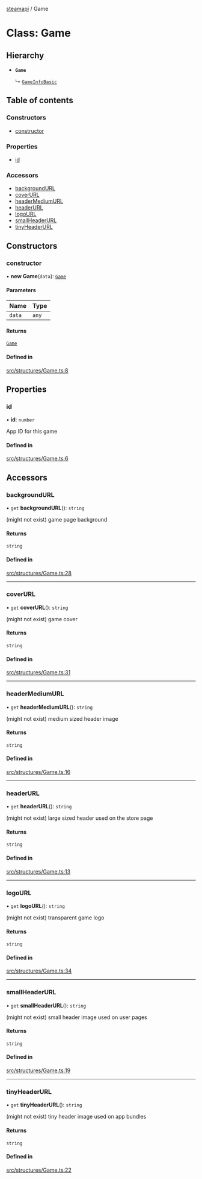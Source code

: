 [steamapi](../README.md) / Game

# Class: Game

## Hierarchy

- **`Game`**

  ↳ [`GameInfoBasic`](GameInfoBasic.md)

## Table of contents

### Constructors

- [constructor](Game.md#constructor)

### Properties

- [id](Game.md#id)

### Accessors

- [backgroundURL](Game.md#backgroundurl)
- [coverURL](Game.md#coverurl)
- [headerMediumURL](Game.md#headermediumurl)
- [headerURL](Game.md#headerurl)
- [logoURL](Game.md#logourl)
- [smallHeaderURL](Game.md#smallheaderurl)
- [tinyHeaderURL](Game.md#tinyheaderurl)

## Constructors

### constructor

• **new Game**(`data`): [`Game`](Game.md)

#### Parameters

| Name | Type |
| :------ | :------ |
| `data` | `any` |

#### Returns

[`Game`](Game.md)

#### Defined in

[src/structures/Game.ts:8](https://github.com/xDimGG/node-steamapi/blob/e50b622/src/structures/Game.ts#L8)

## Properties

### id

• **id**: `number`

App ID for this game

#### Defined in

[src/structures/Game.ts:6](https://github.com/xDimGG/node-steamapi/blob/e50b622/src/structures/Game.ts#L6)

## Accessors

### backgroundURL

• `get` **backgroundURL**(): `string`

(might not exist) game page background

#### Returns

`string`

#### Defined in

[src/structures/Game.ts:28](https://github.com/xDimGG/node-steamapi/blob/e50b622/src/structures/Game.ts#L28)

___

### coverURL

• `get` **coverURL**(): `string`

(might not exist) game cover

#### Returns

`string`

#### Defined in

[src/structures/Game.ts:31](https://github.com/xDimGG/node-steamapi/blob/e50b622/src/structures/Game.ts#L31)

___

### headerMediumURL

• `get` **headerMediumURL**(): `string`

(might not exist) medium sized header image

#### Returns

`string`

#### Defined in

[src/structures/Game.ts:16](https://github.com/xDimGG/node-steamapi/blob/e50b622/src/structures/Game.ts#L16)

___

### headerURL

• `get` **headerURL**(): `string`

(might not exist) large sized header used on the store page

#### Returns

`string`

#### Defined in

[src/structures/Game.ts:13](https://github.com/xDimGG/node-steamapi/blob/e50b622/src/structures/Game.ts#L13)

___

### logoURL

• `get` **logoURL**(): `string`

(might not exist) transparent game logo

#### Returns

`string`

#### Defined in

[src/structures/Game.ts:34](https://github.com/xDimGG/node-steamapi/blob/e50b622/src/structures/Game.ts#L34)

___

### smallHeaderURL

• `get` **smallHeaderURL**(): `string`

(might not exist) small header image used on user pages

#### Returns

`string`

#### Defined in

[src/structures/Game.ts:19](https://github.com/xDimGG/node-steamapi/blob/e50b622/src/structures/Game.ts#L19)

___

### tinyHeaderURL

• `get` **tinyHeaderURL**(): `string`

(might not exist) tiny header image used on app bundles

#### Returns

`string`

#### Defined in

[src/structures/Game.ts:22](https://github.com/xDimGG/node-steamapi/blob/e50b622/src/structures/Game.ts#L22)
